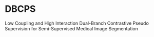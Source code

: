 # DBCPS
Low Coupling and High Interaction Dual-Branch Contrastive Pseudo Supervision for Semi-Supervised Medical Image Segmentation
